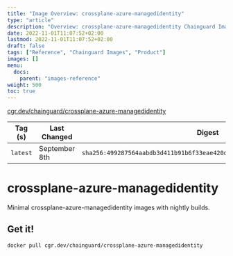 ```yaml
---
title: "Image Overview: crossplane-azure-managedidentity"
type: "article"
description: "Overview: crossplane-azure-managedidentity Chainguard Image"
date: 2022-11-01T11:07:52+02:00
lastmod: 2022-11-01T11:07:52+02:00
draft: false
tags: ["Reference", "Chainguard Images", "Product"]
images: []
menu:
  docs:
    parent: "images-reference"
weight: 500
toc: true
---
```


[cgr.dev/chainguard/crossplane-azure-managedidentity](https://github.com/chainguard-images/images/tree/main/images/crossplane-azure-managedidentity)

| Tag (s)   | Last Changed  | Digest                                                                    |
|-----------|---------------|---------------------------------------------------------------------------|
|  `latest` | September 8th | `sha256:499287564aabdb3d411b91b6f33eae420d6d6134c7f6e18a1d9936995a8e15b7` |

# crossplane-azure-managedidentity

Minimal crossplane-azure-managedidentity images with nightly builds.

## Get it!

```shell
docker pull cgr.dev/chainguard/crossplane-azure-managedidentity
```
